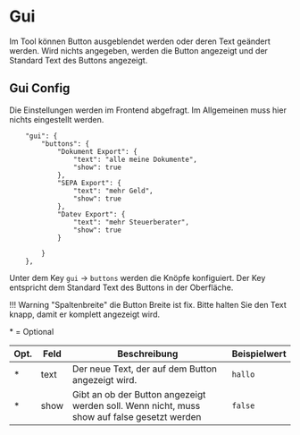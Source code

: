 # Gui


Im Tool können Button ausgeblendet werden oder deren Text geändert werden. 
Wird nichts angegeben, werden die Button angezeigt und der Standard Text des Buttons angezeigt. 

## Gui Config
Die Einstellungen werden im Frontend abgefragt. Im Allgemeinen muss hier nichts eingestellt werden.
 
```
    "gui": {
        "buttons": {
            "Dokument Export": {
                "text": "alle meine Dokumente",
                "show": true
            },
            "SEPA Export": {
                "text": "mehr Geld",
                "show": true
            },
            "Datev Export": {
                "text": "mehr Steuerberater",
                "show": true
            }
            
        }
    },
```
Unter dem Key ```gui``` -> ```buttons``` werden die Knöpfe konfiguiert. 
Der Key entspricht dem Standard Text des Buttons in der Oberfläche. 

!!! Warning "Spaltenbreite"
    die Button Breite ist fix. Bitte halten Sie den Text knapp, damit er komplett angezeigt wird. 


\* = Optional

| Opt. | Feld | Beschreibung                                                                                          | Beispielwert                                  |
| ---- | ---- | ----------------------------------------------------------------------------------------------------- | --------------------------------------------- |
| *    | text | Der neue Text, der auf dem Button angezeigt wird.                | ```hallo ``` |
| *    | show | Gibt an ob der Button angezeigt werden soll. Wenn nicht, muss show auf false gesetzt werden | ```false```                                  |

